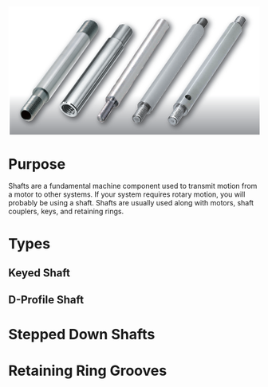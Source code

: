 <!-- TITLE: Shafts -->
<!-- SUBTITLE: The best way to turn things -->

![Shafts](/uploads/shafts.png "Shafts")

# Purpose
Shafts are a fundamental machine component used to transmit motion from a motor to other systems. If your system requires rotary motion, you will probably be using a shaft. Shafts are usually used along with motors, shaft couplers, keys, and retaining rings. 

# Types
## Keyed Shaft
## D-Profile Shaft

# Stepped Down Shafts
# Retaining Ring Grooves
